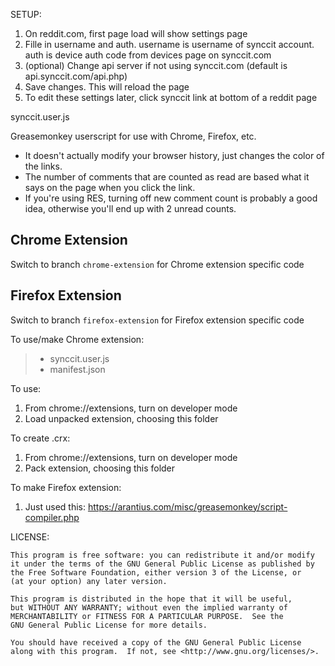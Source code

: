 SETUP:

1. On reddit.com, first page load will show settings page
2. Fille in username and auth. username is username of synccit account. auth is device auth code from devices page on synccit.com
3. (optional) Change api server if not using synccit.com (default is api.synccit.com/api.php)
4. Save changes. This will reload the page
5. To edit these settings later, click synccit link at bottom of a reddit page



synccit.user.js

Greasemonkey userscript for use with Chrome, Firefox, etc.

* It doesn't actually modify your browser history, just changes the color of the links.
* The number of comments that are counted as read are based what it says on the page when you click the link.
* If you're using RES, turning off new comment count is probably a good idea, otherwise you'll end up with 2 unread counts.

## Chrome Extension

Switch to branch `chrome-extension` for Chrome extension specific code

## Firefox Extension

Switch to branch `firefox-extension` for Firefox extension specific code


To use/make Chrome extension:

>- synccit.user.js
>- manifest.json

To use:

1. From chrome://extensions, turn on developer mode
2. Load unpacked extension, choosing this folder

To create .crx:

1. From chrome://extensions, turn on developer mode
2. Pack extension, choosing this folder



To make Firefox extension:

1. Just used this:
	https://arantius.com/misc/greasemonkey/script-compiler.php


LICENSE:



    This program is free software: you can redistribute it and/or modify
    it under the terms of the GNU General Public License as published by
    the Free Software Foundation, either version 3 of the License, or
    (at your option) any later version.

    This program is distributed in the hope that it will be useful,
    but WITHOUT ANY WARRANTY; without even the implied warranty of
    MERCHANTABILITY or FITNESS FOR A PARTICULAR PURPOSE.  See the
    GNU General Public License for more details.

    You should have received a copy of the GNU General Public License
    along with this program.  If not, see <http://www.gnu.org/licenses/>.

